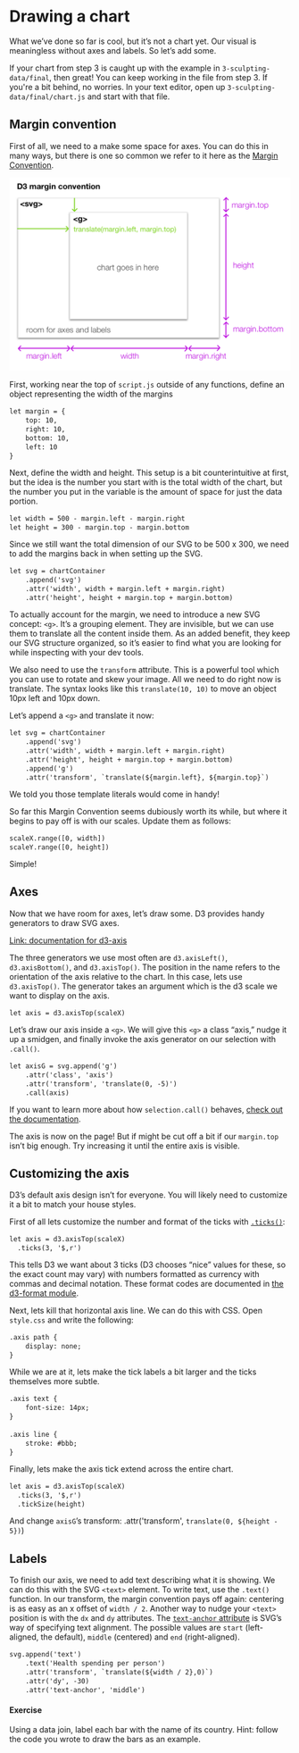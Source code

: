 # Drawing a chart

What we’ve done so far is cool, but it’s not a chart yet. Our visual is meaningless without axes and labels. So let’s add some.

If your chart from step 3 is caught up with the example in `3-sculpting-data/final`, then great! You can keep working in the file from step 3. If you're a bit behind, no worries. In your text editor, open up `3-sculpting-data/final/chart.js` and start with that file.

## Margin convention

First of all, we need to a make some space for axes. You can do this in many ways, but there is one so common we refer to it here as the [Margin Convention][1].

![Diagram illustrating the margin convention][image-1]

First, working near the top of `script.js` outside of any functions, define an object representing the width of the margins

	let margin = {
		top: 10,
		right: 10,
		bottom: 10,
		left: 10
	}

Next, define the width and height. This setup is a bit counterintuitive at first, but the idea is the number you start with is the total width of the chart, but the number you put in the variable is the amount of space for just the data portion.

	let width = 500 - margin.left - margin.right
	let height = 300 - margin.top - margin.bottom

Since we still want the total dimension of our SVG to be 500 x 300, we need to add the margins back in when setting up the SVG.

	let svg = chartContainer
		.append('svg')
		.attr('width', width + margin.left + margin.right)
		.attr('height', height + margin.top + margin.bottom)

To actually account for the margin, we need to introduce a new SVG concept: `<g>`. It’s a grouping element. They are invisible, but we can use them to translate all the content inside them. As an added benefit, they keep our SVG structure organized, so it’s easier to find what you are looking for while inspecting with your dev tools.

We also need to use the `transform` attribute. This is a powerful tool which you can use to rotate and skew your image. All we need to do right now is translate. The syntax looks like this `translate(10, 10)` to move an object 10px left and 10px down.

Let’s append a `<g>` and translate it now:

	let svg = chartContainer
		.append('svg')
		.attr('width', width + margin.left + margin.right)
		.attr('height', height + margin.top + margin.bottom)
		.append('g')
		.attr('transform', `translate(${margin.left}, ${margin.top}`)

We told you those template literals would come in handy!

So far this Margin Convention seems dubiously worth its while, but where it begins to pay off is with our scales. Update them as follows:

	scaleX.range([0, width])
	scaleY.range([0, height])

Simple!

## Axes

Now that we have room for axes, let’s draw some. D3 provides handy generators to draw SVG axes.

[Link: documentation for d3-axis][2]

The three generators we use most often are `d3.axisLeft()`, `d3.axisBottom()`, and `d3.axisTop()`. The position in the name refers to the orientation of the axis relative to the chart. In this case, lets use `d3.axisTop()`. The generator takes an argument which is the d3 scale we want to display on the axis.

	let axis = d3.axisTop(scaleX)

Let’s draw our axis inside a `<g>`. We will give this `<g>` a class “axis,” nudge it up a smidgen, and finally invoke the axis generator on our selection with `.call()`.

	let axisG = svg.append('g')
		.attr('class', 'axis')
	    .attr('transform', 'translate(0, -5)')
	    .call(axis)

If you want to learn more about how `selection.call()` behaves, [check out the documentation][3].

The axis is now on the page! But if might be cut off a bit if our `margin.top` isn’t big enough. Try increasing it until the entire axis is visible.

## Customizing the axis

D3’s default axis design isn’t for everyone. You will likely need to customize it a bit to match your house styles.

First of all lets customize the number and format of the ticks with [`.ticks()`][4]:

	let axis = d3.axisTop(scaleX)
	  .ticks(3, '$,r')

This tells D3 we want about 3 ticks (D3 chooses “nice” values for these, so the exact count may vary) with numbers formatted as currency with commas and decimal notation. These format codes are documented in [the d3-format module][5].

Next, lets kill that horizontal axis line. We can do this with CSS. Open `style.css` and write the following:

	.axis path {
		display: none;
	}

While we are at it, lets make the tick labels a bit larger and the ticks themselves more subtle.

	.axis text {
		font-size: 14px;
	}
	
	.axis line {
		stroke: #bbb;
	}

Finally, lets make the axis tick extend across the entire chart.

	let axis = d3.axisTop(scaleX)
	  .ticks(3, '$,r')
	  .tickSize(height)

And change `axisG`’s transform:
	.attr('transform', `translate(0, ${height - 5})`)

## Labels

To finish our axis, we need to add text describing what it is showing. We can do this with the SVG `<text>` element. To write text, use the `.text()` function. In our transform, the margin convention pays off again: centering is as easy as an x offset of `width / 2`. Another way to nudge your `<text>` position is with the `dx` and `dy` attributes. The [`text-anchor` attribute][6] is SVG’s way of specifying text alignment. The possible values are `start` (left-aligned, the default), `middle` (centered) and `end` (right-aligned).

	svg.append('text')
	    .text('Health spending per person')
	    .attr('transform', `translate(${width / 2},0)`)
		.attr('dy', -30)
	    .attr('text-anchor', 'middle')

#### Exercise
Using a data join, label each bar with the name of its country. Hint: follow the code you wrote to draw the bars as an example.

[1]:	https://bl.ocks.org/mbostock/3019563
[2]:	https://github.com/d3/d3-axis
[3]:	https://github.com/d3/d3-selection#selection_call
[4]:	https://github.com/d3/d3-scale/blob/master/README.md#continuous_tickFormat
[5]:	https://github.com/d3/d3-format
[6]:	https://developer.mozilla.org/en-US/docs/Web/SVG/Attribute/text-anchor

[image-1]:	https://github.com/darlacameron/intro-to-d3-nicar-2020/raw/master/img/chart-convention.png
